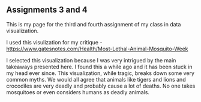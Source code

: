 ## Assignments 3 and 4

This is my page for the third and fourth assignment of my class in data visualization.  

I used this visulization for my critique - https://www.gatesnotes.com/Health/Most-Lethal-Animal-Mosquito-Week  

I selected this visualization because I was very intrigued by the main takeaways presented here. I found this a while ago and it has been stuck in my head ever since. This visualization, while tragic, breaks down some very common myths. We would all agree that animals like tigers and lions and crocodiles are very deadly and probably cause a lot of deaths. No one takes mosquitoes or even considers humans as deadly animals.

